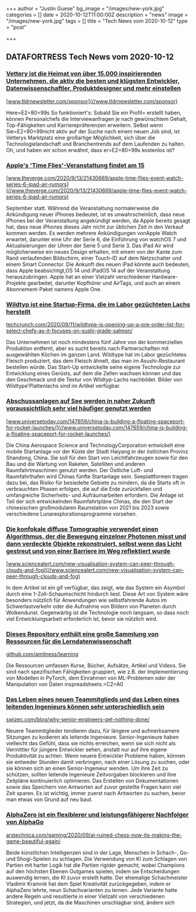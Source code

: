 +++
author = "Justin Guese"
bg_image = "/images/new-york.jpg"
categories = []
date = 2020-10-12T11:00:00Z
description = "news"
image = "/images/new-york.jpg"
tags = []
title = "Tech News vom 2020-10-12"
type = "post"

+++

        
## DATAFORTRESS Tech News vom 2020-10-12



### [Vettery ist die Heimat von über 15.000 inspirierenden Unternehmen, die aktiv die besten und klügsten Entwickler, Datenwissenschaftler, Produktdesigner und mehr einstellen](//www.tldrnewsletter.com/sponsor)


[www.tldrnewsletter.com/sponsor](//www.tldrnewsletter.com/sponsor)


Here=E2=80=99s So funktioniert's: Sobald Sie ein Profil= erstellt haben, können Personalchefs die Interviewanfragen je nach gewünschtem Gehalt, Top-Fähigkeiten und Karrierepräferenzen erweitern. Selbst wenn Sie=E2=80=99nicht aktiv auf der Suche nach einem neuen Job sind, ist Vetterys Marktplatz eine großartige Möglichkeit, sich über die Technologielandschaft und Branchentrends auf dem Laufenden zu halten. Oh, und haben wir schon erwähnt, dass er=E2=80=99s kostenlos ist?


### [Apple's 'Time Flies'-Veranstaltung findet am 15](//www.theverge.com/2020/9/13/21430669/apple-time-flies-event-watch-series-6-ipad-air-rumors)


[www.theverge.com/2020/9/13/21430669/apple-time-flies-event-watch-series-6-ipad-air-rumors](//www.theverge.com/2020/9/13/21430669/apple-time-flies-event-watch-series-6-ipad-air-rumors)


September statt. Während die Veranstaltung normalerweise die Ankündigung neuer iPhones bedeutet, ist es unwahrscheinlich, dass neue iPhones bei der Veranstaltung angekündigt werden, da Apple bereits gesagt hat, dass neue iPhones dieses Jahr nicht zur üblichen Zeit in den Verkauf kommen werden. Es werden mehrere Ankündigungen vonApple Watch erwartet, darunter eine Uhr der Serie 6, die Einführung von watchOS 7 und Aktualisierungen der Uhren der Serie 5 und Serie 3. Das iPad Air wird möglicherweise ein neues Design erhalten, mit einem von der Kante zum Rand verlaufenden Bildschirm, einer Touch-ID auf dem Netzschalter und einem Smart Connector. Die Ankunft des neuen iPad könnte auch bedeuten, dass Apple beabsichtigt,OS 14 und iPadOS 14 auf der Veranstaltung herauszubringen. Apple hat an einer Vielzahl verschiedener Hardware-Projekte gearbeitet, darunter Kopfhörer und AirTags, und auch an einem Abonnement-Paket namens Apple One.


### [Wildtyp ist eine Startup-Firma, die im Labor gezüchteten Lachs herstellt](//techcrunch.com/2020/09/11/wildtype-is-opening-up-a-pre-order-list-for-select-chefs-as-it-focuses-on-sushi-grade-salmon/)


[techcrunch.com/2020/09/11/wildtype-is-opening-up-a-pre-order-list-for-select-chefs-as-it-focuses-on-sushi-grade-salmon/](//techcrunch.com/2020/09/11/wildtype-is-opening-up-a-pre-order-list-for-select-chefs-as-it-focuses-on-sushi-grade-salmon/)


Das Unternehmen ist noch mindestens fünf Jahre von der kommerziellen Produktion entfernt, aber es sucht bereits nach Partnerschaften mit ausgewählten Köchen im ganzen Land. Wildtype hat im Labor gezüchtetes Fleisch produziert, das dem Fleisch ähnelt, das man im Asushi-Restaurant bestellen würde. Das Start-Up entwickelte seine eigene Technologie zur Entwicklung eines Gerüsts, auf dem die Zellen wachsen können und das den Geschmack und die Textur von Wildtyp-Lachs nachbildet. Bilder von Wildtype'Plattenlachs sind im Artikel verfügbar.


### [Abschussanlagen auf See werden in naher Zukunft voraussichtlich sehr viel häufiger genutzt werden](//www.universetoday.com/147659/china-is-building-a-floating-spaceport-for-rocket-launches/)


[www.universetoday.com/147659/china-is-building-a-floating-spaceport-for-rocket-launches/](//www.universetoday.com/147659/china-is-building-a-floating-spaceport-for-rocket-launches/)


Die China Aerospace Science and TechnologyCorporation entwickelt eine mobile Startanlage vor der Küste der Stadt Haiyang in der östlichen Provinz Shandong, China. Sie soll für den Start von Leichtfahrzeugen sowie für den Bau und die Wartung von Raketen, Satelliten und anderen Raumfahrtmaschinen genutzt werden. Der Östliche Luft- und Raumfahrthafen wird Chinas fünfte Startanlage sein. Seeplattformen tragen dazu bei, das Risiko für besiedelte Gebiete zu mindern, da die Starts oft in verbrauchten Phasen erfolgen, die auf die Erde zurückfallen und umfangreiche Sicherheits- und Aufräumarbeiten erfordern. Die Anlage ist Teil der sich entwickelnden Raumfahrtpläne Chinas, die den Start der chinesischen großmodularen Raumstation von 2021 bis 2023 sowie verschiedene Lunarexplorationsprogramme vorsehen.


### [Die konfokale diffuse Tomographie verwendet einen Algorithmus, der die Bewegung einzelner Photonen misst und dann verdeckte Objekte rekonstruiert, selbst wenn das Licht gestreut und von einer Barriere im Weg reflektiert wurde](//www.sciencealert.com/new-visualisation-system-can-peer-through-clouds-and-fog)


[www.sciencealert.com/new-visualisation-system-can-peer-through-clouds-and-fog](//www.sciencealert.com/new-visualisation-system-can-peer-through-clouds-and-fog)


In dem Artikel ist ein gif verfügbar, das zeigt, wie das System ein Asymbol durch eine 1-Zoll-Schaumschicht hindurch liest. Diese Art von System wäre besonders nützlich für Anwendungen wie selbstfahrende Autos im Schwerlastverkehr oder die Aufnahme von Bildern von Planeten durch Wolkendunst. Gegenwärtig ist die Technologie noch langsam, so dass noch viel Entwicklungsarbeit erforderlich ist, bevor sie nützlich wird.


### [Dieses Repository enthält eine große Sammlung von Ressourcen für die Lerndatenwissenschaft](//github.com/amitness/learning)


[github.com/amitness/learning](//github.com/amitness/learning)


Die Ressourcen umfassen Kurse, Bücher, Aufsätze, Artikel und Videos. Sie sind nach spezifischen Fähigkeiten gruppiert, wie z.B. der Implementierung von Modellen in PyTorch, dem Einrahmen von ML-Problemen oder der Manipulation von Daten inspreadsheets.=C2=A0


### [Das Leben eines neuen Teammitglieds und das Leben eines leitenden Ingenieurs können sehr unterschiedlich sein](//swizec.com/blog/why-senior-engineers-get-nothing-done/)


[swizec.com/blog/why-senior-engineers-get-nothing-done/](//swizec.com/blog/why-senior-engineers-get-nothing-done/)


Neuere Teammitglieder tendieren dazu, für längere und aufmerksamere Sitzungen zu kodieren als leitende Ingenieure. Senior-Ingenieure haben vielleicht das Gefühl, dass sie nichts erreichen, wenn sie sich nicht als Vermittler für jüngere Entwickler sehen, anstatt nur auf ihre eigene Produktivität zu achten. Wenn neuere Entwickler Probleme haben, können sie entweder Stunden damit verbringen, nach einer Lösung zu suchen, oder sie können sich an einen Senior-Ingenieur wenden. Um ihre Zeit zu schützen, sollten leitende Ingenieure Zeitvorgaben blockieren und ihre Zeitpläne kontinuierlich optimieren. Das Erstellen von Dokumentationen sowie das Speichern von Antworten auf zuvor gestellte Fragen kann viel Zeit sparen. Es ist wichtig, immer zuerst nach Antworten zu suchen, bevor man etwas von Grund auf neu baut.


### [AlphaZero ist ein flexiblerer und leistungsfähigerer Nachfolger von AlphaGo](//arstechnica.com/gaming/2020/09/ai-ruined-chess-now-its-making-the-game-beautiful-again/)


[arstechnica.com/gaming/2020/09/ai-ruined-chess-now-its-making-the-game-beautiful-again/](//arstechnica.com/gaming/2020/09/ai-ruined-chess-now-its-making-the-game-beautiful-again/)


Beide künstlichen Intelligenzen sind in der Lage, Menschen in Schach-, Go- und Shogi-Spielen zu schlagen. Die Verwendung von KI zum Schlagen von Partien mit harter Logik hat die Partien rigider gemacht, wobei Champions auf den höchsten Ebenen Outgames spielen, indem sie Entscheidungen auswendig lernen, die KI zuvor erstellt hatte. Der ehemalige Schachmeister Vladimir Kramnik hat dem Spiel Kreativität zurückgegeben, indem er AlphaZero lehrte, neun Schachvarianten zu lernen. Jede Variante hatte andere Regeln und resultierte in einer Vielzahl von verschiedenen Strategien, und jetzt, da die Maschinen unschlagbar sind, ändern sich